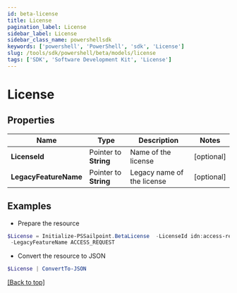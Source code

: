 ```yaml
---
id: beta-license
title: License
pagination_label: License
sidebar_label: License
sidebar_class_name: powershellsdk
keywords: ['powershell', 'PowerShell', 'sdk', 'License'] 
slug: /tools/sdk/powershell/beta/models/license
tags: ['SDK', 'Software Development Kit', 'License']
---
```



# License

## Properties

Name | Type | Description | Notes
------------ | ------------- | ------------- | -------------
**LicenseId** |  Pointer to **String** | Name of the license | [optional] 
**LegacyFeatureName** |  Pointer to **String** | Legacy name of the license | [optional] 

## Examples

- Prepare the resource
```powershell
$License = Initialize-PSSailpoint.BetaLicense  -LicenseId idn:access-request `
 -LegacyFeatureName ACCESS_REQUEST
```

- Convert the resource to JSON
```powershell
$License | ConvertTo-JSON
```


[[Back to top]](#) 

